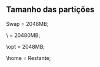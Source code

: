 Tamanho das partições
---------------------
Swap 	= 	2048MB;

\ 	= 	20480MB;

\opt	=	2048MB;

\home	=	Restante;

